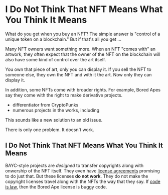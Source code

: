 # I Do Not Think That NFT Means What You Think It Means #

What do you get when you buy an NFT? The simple answer is "control of a unique
token on a blockchain." But if that's all you get ...

Many NFT owners want something more. When an NFT "comes with" an artwork, they
often expect that the owner of the NFT on the blockchain will also have some
kind of control over the art itself.

You own that piece of art, only you can display it. If you sell the NFT to
someone else, they own the NFT and with it the art. Now only they can display
it.

In addition, some NFTs come with broader rights. For example, Bored Apes say they come with the right to make derivative projects. 
- differentiator from CryptoPunks
- numerous projects in the works, including

This sounds like a new solution to an old issue.

There is only one problem. It doesn't work.

## I Do Not Think That NFT Means What You Think It Means ##

BAYC-style projects are _designed_ to transfer copyrights along with onwership of the NFT itself. They even have [license agreements](t/k) promising to do just that. But these licenses **do not work**. They do not make the copyright licenses travel along with the NFTs the way that they say. If [code is law](t/k), then the Bored Ape license is buggy code.